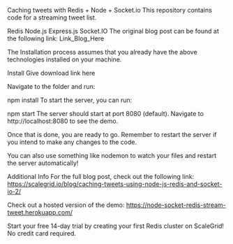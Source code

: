Caching tweets with Redis + Node + Socket.io
This repository contains code for a streaming tweet list.

Redis
Node.js
Express.js
Socket.IO
The original blog post can be found at the following link: Link_Blog_Here

The Installation process assumes that you already have the above technologies installed on your machine.

Install
Give download link here

Navigate to the folder and run:

npm install
To start the server, you can run:

npm start
The server should start at port 8080 (default). Navigate to http://localhost:8080 to see the demo.

Once that is done, you are ready to go. Remember to restart the server if you intend to make any changes to the code.

You can also use something like nodemon to watch your files and restart the server automatically!

Additional Info
For the full blog post, check out the following link: https://scalegrid.io/blog/caching-tweets-using-node-js-redis-and-socket-io-2/

Check out a hosted version of the demo: https://node-socket-redis-stream-tweet.herokuapp.com/

Start your free 14-day trial by creating your first Redis cluster on ScaleGrid! No credit card required.